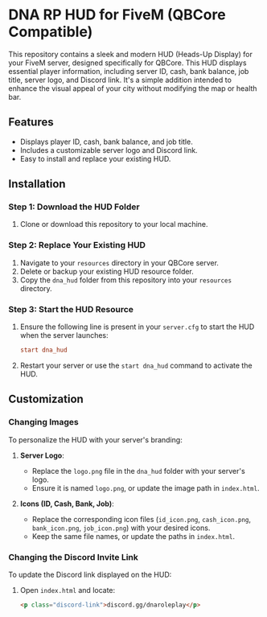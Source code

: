 # DNA RP HUD for FiveM (QBCore Compatible)

This repository contains a sleek and modern HUD (Heads-Up Display) for your FiveM server, designed specifically for QBCore. This HUD displays essential player information, including server ID, cash, bank balance, job title, server logo, and Discord link. It's a simple addition intended to enhance the visual appeal of your city without modifying the map or health bar.

## Features
- Displays player ID, cash, bank balance, and job title.
- Includes a customizable server logo and Discord link.
- Easy to install and replace your existing HUD.

## Installation

### Step 1: Download the HUD Folder
1. Clone or download this repository to your local machine.

### Step 2: Replace Your Existing HUD
1. Navigate to your `resources` directory in your QBCore server.
2. Delete or backup your existing HUD resource folder.
3. Copy the `dna_hud` folder from this repository into your `resources` directory.

### Step 3: Start the HUD Resource
1. Ensure the following line is present in your `server.cfg` to start the HUD when the server launches:
    ```cfg
    start dna_hud
    ```
2. Restart your server or use the `start dna_hud` command to activate the HUD.

## Customization

### Changing Images
To personalize the HUD with your server's branding:

1. **Server Logo**:
   - Replace the `logo.png` file in the `dna_hud` folder with your server's logo.
   - Ensure it is named `logo.png`, or update the image path in `index.html`.

2. **Icons (ID, Cash, Bank, Job)**:
   - Replace the corresponding icon files (`id_icon.png`, `cash_icon.png`, `bank_icon.png`, `job_icon.png`) with your desired icons.
   - Keep the same file names, or update the paths in `index.html`.


### Changing the Discord Invite Link
To update the Discord link displayed on the HUD:

1. Open `index.html` and locate:
   ```html
   <p class="discord-link">discord.gg/dnaroleplay</p>
